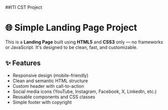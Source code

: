 ##ITI CST Project
# 🌐 Simple Landing Page Project

This is a **Landing Page** built using **HTML5** and **CSS3** only — no frameworks or JavaScript. It's designed to be clean, fast, and customizable.

## ✨ Features

- Responsive design (mobile-friendly)
- Clean and semantic HTML structure
- Custom header with call-to-action
- Social media icons (YouTube, Instagram, Facebook, X, LinkedIn, etc.)
- Reusable components and CSS classes
- Simple footer with copyright


